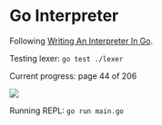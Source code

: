 # Go Interpreter

Following [Writing An Interpreter In Go](https://interpreterbook.com/).

Testing lexer: `go test ./lexer`

Current progress: page 44 of 206

![](https://geps.dev/progress/21)

Running REPL: `go run main.go`